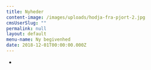```yaml
---
title: Nyheder
content-image: /images/uploads/hodja-fra-pjort-2.jpg
cmsUserSlug: ""
permalink: null
layout: default
menu-name: Ny begivenhed
date: 2018-12-01T00:00:00.000Z
---
```


*